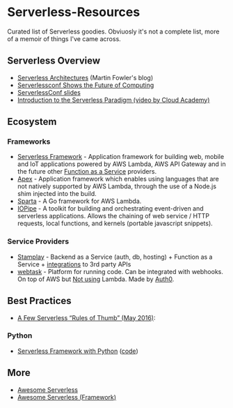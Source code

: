 # Serverless-Resources
Curated list of Serverless goodies. Obviuosly it's not a complete list, more of a memoir of things I've came across.

## Serverless Overview
- [Serverless Architectures](http://martinfowler.com/articles/serverless.html) (Martin Fowler's blog)
- [Serverlessconf Shows the Future of Computing](https://read.acloud.guru/serverlessconf-shows-the-future-of-computing-61820c1cea5e)
- [ServerlessConf slides](http://www.slideshare.net/ServerlessConf)
- [Introduction to the Serverless Paradigm (video by Cloud Academy)](https://www.youtube.com/watch?v=pvmx0IVfBLc)

## Ecosystem
### Frameworks
- [Serverless Framework](www.serverless.com) - Application framework for building web, mobile and IoT applications powered by AWS Lambda, AWS API Gateway and in the future other [Function as a Service](https://twitter.com/marak/status/736357543598002176) providers.
- [Apex](http://apex.run/) -  Application framework which enables using languages that are not natively supported by AWS Lambda, through the use of a Node.js shim injected into the build.
- [Sparta](http://gosparta.io/) - A Go framework for AWS Lambda. 
- [IOPipe](https://www.iopipe.com/) - A toolkit for building and orchestrating event-driven and serverless applications. Allows the chaining of web service / HTTP requests, local functions, and kernels (portable javascript snippets).

### Service Providers
- [Stamplay](https://stamplay.com/) - Backend as a Service (auth, db, hosting) + Function as a Service + [integrations](https://stamplay.com/features/integrations) to 3rd party APIs
- [webtask](https://webtask.io) - Platform for running code. Can be integrated with webhooks. On top of AWS but [Not using](https://medium.com/aws-activate-startup-blog/sandboxing-code-in-the-era-of-containers-294edb3a674) Lambda. Made by [Auth0](https://webtask.io).

## Best Practices
- [A Few Serverless “Rules of Thumb” (May 2016)](https://medium.com/@PaulDJohnston/a-few-serverless-rules-of-thumb-309764281921#.f4iwhspgh):

### Python
- [Serverless Framework with Python](http://cloudacademy.com/blog/serverless-framework-aws-lambda-api-gateway-python/) ([code](https://github.com/alexcasalboni/serverless-starter-python))

## More
- [Awesome Serverless](https://github.com/anaibol/awesome-serverless)
- [Awesome Serverless (Framework)](https://github.com/JustServerless/awesome-serverless)
 
